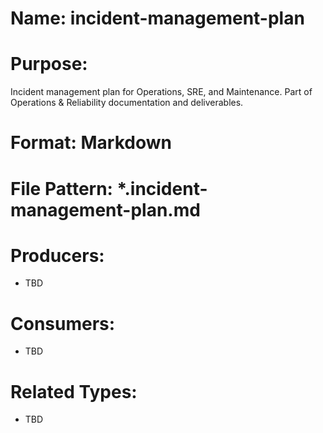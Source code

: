 # Name: incident-management-plan

# Purpose:
Incident management plan for Operations, SRE, and Maintenance. Part of Operations & Reliability documentation and deliverables.

# Format: Markdown

# File Pattern: *.incident-management-plan.md

# Producers:
- TBD

# Consumers:
- TBD

# Related Types:
- TBD
